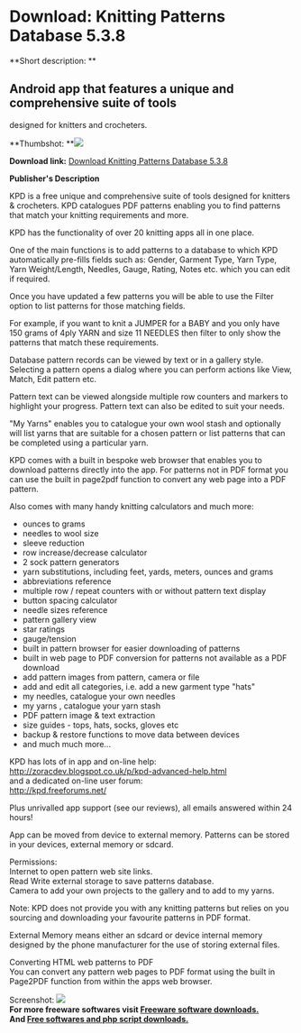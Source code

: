# Download: Knitting Patterns Database 5.3.8

**Short description: **

## Android app that features a unique and comprehensive suite of tools
designed for knitters and crocheters.

  
**Thumbshot: **![](http://www.freewarefiles.com/screenshot/kpd_md.jpg)   
  
**Download link:** [Download Knitting Patterns Database 5.3.8](http://freesoftwares.boysofts.com/Knitting-Patterns-Database_program_98967.html)  
  

**Publisher's Description**  
  

KPD is a free unique and comprehensive suite of tools designed for knitters &
crocheters. KPD catalogues PDF patterns enabling you to find patterns that
match your knitting requirements and more.

KPD has the functionality of over 20 knitting apps all in one place.

One of the main functions is to add patterns to a database to which KPD
automatically pre-fills fields such as: Gender, Garment Type, Yarn Type, Yarn
Weight/Length, Needles, Gauge, Rating, Notes etc. which you can edit if
required.

Once you have updated a few patterns you will be able to use the Filter option
to list patterns for those matching fields.

For example, if you want to knit a JUMPER for a BABY and you only have 150
grams of 4ply YARN and size 11 NEEDLES then filter to only show the patterns
that match these requirements.

Database pattern records can be viewed by text or in a gallery style.
Selecting a pattern opens a dialog where you can perform actions like View,
Match, Edit pattern etc.

Pattern text can be viewed alongside multiple row counters and markers to
highlight your progress. Pattern text can also be edited to suit your needs.

"My Yarns" enables you to catalogue your own wool stash and optionally will
list yarns that are suitable for a chosen pattern or list patterns that can be
completed using a particular yarn.

KPD comes with a built in bespoke web browser that enables you to download
patterns directly into the app. For patterns not in PDF format you can use the
built in page2pdf function to convert any web page into a PDF pattern.

Also comes with many handy knitting calculators and much more:

  * ounces to grams 
  * needles to wool size 
  * sleeve reduction 
  * row increase/decrease calculator 
  * 2 sock pattern generators 
  * yarn substitutions, including feet, yards, meters, ounces and grams 
  * abbreviations reference 
  * multiple row / repeat counters with or without pattern text display 
  * button spacing calculator 
  * needle sizes reference 
  * pattern gallery view 
  * star ratings 
  * gauge/tension 
  * built in pattern browser for easier downloading of patterns 
  * built in web page to PDF conversion for patterns not available as a PDF download 
  * add pattern images from pattern, camera or file 
  * add and edit all categories, i.e. add a new garment type "hats" 
  * my needles, catalogue your own needles 
  * my yarns , catalogue your yarn stash 
  * PDF pattern image & text extraction 
  * size guides - tops, hats, socks, gloves etc 
  * backup & restore functions to move data between devices 
  * and much much more... 

KPD has lots of in app and on-line help:  
http://zoracdev.blogspot.co.uk/p/kpd-advanced-help.html  
and a dedicated on-line user forum:  
http://kpd.freeforums.net/

Plus unrivalled app support (see our reviews), all emails answered within 24
hours!

App can be moved from device to external memory. Patterns can be stored in
your devices, external memory or sdcard.

Permissions:  
Internet to open pattern web site links.  
Read Write external storage to save patterns database.  
Camera to add your own projects to the gallery and to add to my yarns.

Note: KPD does not provide you with any knitting patterns but relies on you
sourcing and downloading your favourite patterns in PDF format.

External Memory means either an sdcard or device internal memory designed by
the phone manufacturer for the use of storing external files.

Converting HTML web patterns to PDF  
You can convert any pattern web pages to PDF format using the built in
Page2PDF function from within the apps web browser.

  
  
Screenshot: ![](http://www.freewarefiles.com/screenshot/kpd.jpg)  
**For more freeware softwares visit [Freeware software downloads.](http://freesoftwares.boysofts.com/)**   
**And [Free softwares and php script downloads.](http://www.boysofts.com/)**


